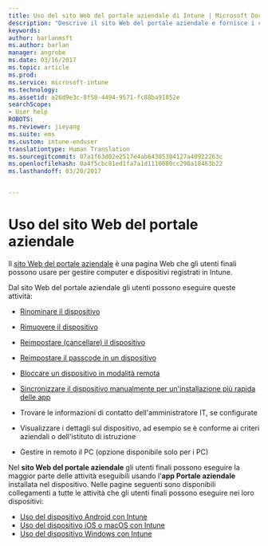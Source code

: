 ```yaml
---
title: Uso del sito Web del portale aziendale di Intune | Microsoft Docs
description: "Descrive il sito Web del portale aziendale e fornisce i collegamenti alle procedure per le attività che possono eseguire gli utenti finali nel sito Web"
keywords: 
author: barlanmsft
ms.author: barlan
manager: angrobe
ms.date: 03/16/2017
ms.topic: article
ms.prod: 
ms.service: microsoft-intune
ms.technology: 
ms.assetid: a26d9e3c-8f58-4494-9571-fc88ba91852e
searchScope:
- User help
ROBOTS: 
ms.reviewer: jieyang
ms.suite: ems
ms.custom: intune-enduser
translationtype: Human Translation
ms.sourcegitcommit: 07a1f63d02e2517e4ab64305304127a40922263c
ms.openlocfilehash: 0a4f5cbc81ed1fa7a1d1110080cc298a18463b22
ms.lasthandoff: 03/20/2017


---
```


# <a name="using-the-intune-company-portal-website"></a>Uso del sito Web del portale aziendale
Il [sito Web del portale aziendale](http://portal.manage.microsoft.com) è una pagina Web che gli utenti finali possono usare per gestire computer e dispositivi registrati in Intune.

Dal sito Web del portale aziendale gli utenti possono eseguire queste attività:

-   [Rinominare il dispositivo](rename-your-device-cpwebsite.md)

-   [Rimuovere il dispositivo](remove-your-device-cpwebsite.md)

-   [Reimpostare (cancellare) il dispositivo](reset-erase-your-device-cpwebsite.md)

-   [Reimpostare il passcode in un dispositivo](reset-your-passcode-cpwebsite.md)

-   [Bloccare un dispositivo in modalità remota](remote-lock-your-device-cpwebsite.md)

-    [Sincronizzare il dispositivo manualmente per un'installazione più rapida delle app](sync-your-device-manually-cpwebsite.md)

-   Trovare le informazioni di contatto dell'amministratore IT, se configurate

-   Visualizzare i dettagli sul dispositivo, ad esempio se è conforme ai criteri aziendali o dell'istituto di istruzione

-   Gestire in remoto il PC (opzione disponibile solo per i PC)

Nel **sito Web del portale aziendale** gli utenti finali possono eseguire la maggior parte delle attività eseguibili usando l'**app Portale aziendale** installata nel dispositivo. Nelle pagine seguenti sono disponibili collegamenti a tutte le attività che gli utenti finali possono eseguire nei loro dispositivi:

- [Uso del dispositivo Android con Intune](using-your-android-device-with-intune.md)
- [Uso del dispositivo iOS o macOS con Intune](using-your-ios-or-macOS-device-with-intune.md)
- [Uso del dispositivo Windows con Intune](using-your-windows-device-with-intune.md)

